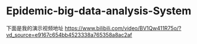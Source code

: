 # Epidemic-big-data-analysis-System
下面是我的演示视频地址
https://www.bilibili.com/video/BV1Qw411R75o/?vd_source=e9167c654bb4523338a765358a8ac2af
